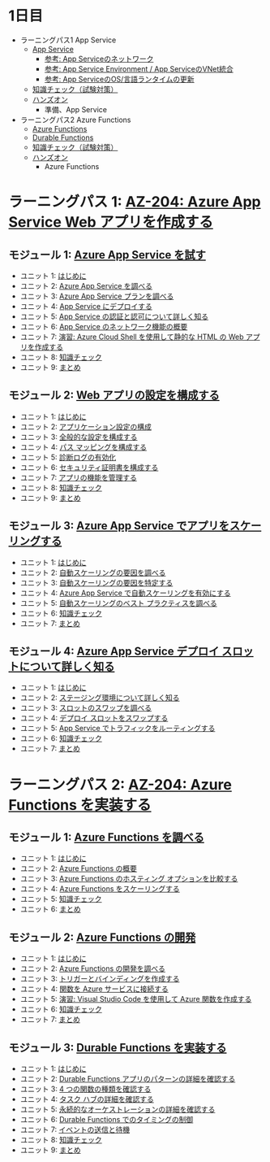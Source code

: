 # 1日目

- ラーニングパス1 App Service
  - [App Service](mod01.md)
    - [参考: App Serviceのネットワーク](appservice-network.md)
    - [参考: App Service Environment / App ServiceのVNet統合](app-service-vnet.md)
    - [参考: App ServiceのOS/言語ランタイムの更新](appservice-maintainance.md)
  - [知識チェック（試験対策）](check.md)
  - [ハンズオン](../handson/az-204.md)
    - 準備、App Service
- ラーニングパス2 Azure Functions
  - [Azure Functions](mod02.md)
  - [Durable Functions](mod02-02-durable-functions.md)
  - [知識チェック（試験対策）](check.md)
  - [ハンズオン](../handson/az-204.md)
    - Azure Functions



# ラーニングパス 1: [AZ-204: Azure App Service Web アプリを作成する](https://docs.microsoft.com/ja-jp/learn/paths/create-azure-app-service-web-apps/)
## モジュール 1: [Azure App Service を試す](https://docs.microsoft.com/ja-jp/learn/modules/introduction-to-azure-app-service/)
- ユニット 1: [はじめに](https://docs.microsoft.com/ja-jp/learn/modules/introduction-to-azure-app-service/1-introduction)
- ユニット 2: [Azure App Service を調べる](https://docs.microsoft.com/ja-jp/learn/modules/introduction-to-azure-app-service/2-azure-app-service)
- ユニット 3: [Azure App Service プランを調べる](https://docs.microsoft.com/ja-jp/learn/modules/introduction-to-azure-app-service/3-azure-app-service-plans)
- ユニット 4: [App Service にデプロイする](https://docs.microsoft.com/ja-jp/learn/modules/introduction-to-azure-app-service/4-deploy-code-to-app-service)
- ユニット 5: [App Service の認証と認可について詳しく知る](https://docs.microsoft.com/ja-jp/learn/modules/introduction-to-azure-app-service/5-authentication-authorization-app-service)
- ユニット 6: [App Service のネットワーク機能の概要](https://docs.microsoft.com/ja-jp/learn/modules/introduction-to-azure-app-service/6-network-features)
- ユニット 7: [演習: Azure Cloud Shell を使用して静的な HTML の Web アプリを作成する](https://docs.microsoft.com/ja-jp/learn/modules/introduction-to-azure-app-service/7-create-html-web-app)
- ユニット 8: [知識チェック](https://docs.microsoft.com/ja-jp/learn/modules/introduction-to-azure-app-service/8-knowledge-check)
- ユニット 9: [まとめ](https://docs.microsoft.com/ja-jp/learn/modules/introduction-to-azure-app-service/9-summary)
## モジュール 2: [Web アプリの設定を構成する](https://docs.microsoft.com/ja-jp/learn/modules/configure-web-app-settings/)
- ユニット 1: [はじめに](https://docs.microsoft.com/ja-jp/learn/modules/configure-web-app-settings/1-introduction)
- ユニット 2: [アプリケーション設定の構成](https://docs.microsoft.com/ja-jp/learn/modules/configure-web-app-settings/2-configure-application-settings)
- ユニット 3: [全般的な設定を構成する](https://docs.microsoft.com/ja-jp/learn/modules/configure-web-app-settings/3-configure-general-settings)
- ユニット 4: [パス マッピングを構成する](https://docs.microsoft.com/ja-jp/learn/modules/configure-web-app-settings/4-configure-path-mappings)
- ユニット 5: [診断ログの有効化](https://docs.microsoft.com/ja-jp/learn/modules/configure-web-app-settings/5-enable-diagnostic-logging)
- ユニット 6: [セキュリティ証明書を構成する](https://docs.microsoft.com/ja-jp/learn/modules/configure-web-app-settings/6-configure-security-certificates)
- ユニット 7: [アプリの機能を管理する](https://docs.microsoft.com/ja-jp/learn/modules/configure-web-app-settings/7-manage-app-features)
- ユニット 8: [知識チェック](https://docs.microsoft.com/ja-jp/learn/modules/configure-web-app-settings/8-knowledge-check)
- ユニット 9: [まとめ](https://docs.microsoft.com/ja-jp/learn/modules/configure-web-app-settings/9-summary)
## モジュール 3: [Azure App Service でアプリをスケーリングする](https://docs.microsoft.com/ja-jp/learn/modules/scale-apps-app-service/)
- ユニット 1: [はじめに](https://docs.microsoft.com/ja-jp/learn/modules/scale-apps-app-service/1-introduction)
- ユニット 2: [自動スケーリングの要因を調べる](https://docs.microsoft.com/ja-jp/learn/modules/scale-apps-app-service/2-autoscale-factors)
- ユニット 3: [自動スケーリングの要因を特定する](https://docs.microsoft.com/ja-jp/learn/modules/scale-apps-app-service/3-app-service-autoscale-conditions-rules)
- ユニット 4: [Azure App Service で自動スケーリングを有効にする](https://docs.microsoft.com/ja-jp/learn/modules/scale-apps-app-service/4-autoscale-app-service)
- ユニット 5: [自動スケーリングのベスト プラクティスを調べる](https://docs.microsoft.com/ja-jp/learn/modules/scale-apps-app-service/5-autoscale-best-practices)
- ユニット 6: [知識チェック](https://docs.microsoft.com/ja-jp/learn/modules/scale-apps-app-service/6-knowledge-check)
- ユニット 7: [まとめ](https://docs.microsoft.com/ja-jp/learn/modules/scale-apps-app-service/7-summary)
## モジュール 4: [Azure App Service デプロイ スロットについて詳しく知る](https://docs.microsoft.com/ja-jp/learn/modules/understand-app-service-deployment-slots/)
- ユニット 1: [はじめに](https://docs.microsoft.com/ja-jp/learn/modules/understand-app-service-deployment-slots/1-introduction)
- ユニット 2: [ステージング環境について詳しく知る](https://docs.microsoft.com/ja-jp/learn/modules/understand-app-service-deployment-slots/2-app-service-staging-environments)
- ユニット 3: [スロットのスワップを調べる](https://docs.microsoft.com/ja-jp/learn/modules/understand-app-service-deployment-slots/3-app-service-slot-swapping)
- ユニット 4: [デプロイ スロットをスワップする](https://docs.microsoft.com/ja-jp/learn/modules/understand-app-service-deployment-slots/4-swap-deployment-slots)
- ユニット 5: [App Service でトラフィックをルーティングする](https://docs.microsoft.com/ja-jp/learn/modules/understand-app-service-deployment-slots/5-route-traffic-app-service)
- ユニット 6: [知識チェック](https://docs.microsoft.com/ja-jp/learn/modules/understand-app-service-deployment-slots/6-knowledge-check)
- ユニット 7: [まとめ](https://docs.microsoft.com/ja-jp/learn/modules/understand-app-service-deployment-slots/7-summary)
# ラーニングパス 2: [AZ-204: Azure Functions を実装する](https://docs.microsoft.com/ja-jp/learn/paths/implement-azure-functions/)
## モジュール 1: [Azure Functions を調べる](https://docs.microsoft.com/ja-jp/learn/modules/explore-azure-functions/)
- ユニット 1: [はじめに](https://docs.microsoft.com/ja-jp/learn/modules/explore-azure-functions/1-introduction)
- ユニット 2: [Azure Functions の概要](https://docs.microsoft.com/ja-jp/learn/modules/explore-azure-functions/2-azure-functions-overview)
- ユニット 3: [Azure Functions のホスティング オプションを比較する](https://docs.microsoft.com/ja-jp/learn/modules/explore-azure-functions/3-compare-azure-functions-hosting-options)
- ユニット 4: [Azure Functions をスケーリングする](https://docs.microsoft.com/ja-jp/learn/modules/explore-azure-functions/4-scale-azure-functions)
- ユニット 5: [知識チェック](https://docs.microsoft.com/ja-jp/learn/modules/explore-azure-functions/5-knowledge-check)
- ユニット 6: [まとめ](https://docs.microsoft.com/ja-jp/learn/modules/explore-azure-functions/6-summary)
## モジュール 2: [Azure Functions の開発](https://docs.microsoft.com/ja-jp/learn/modules/develop-azure-functions/)
- ユニット 1: [はじめに](https://docs.microsoft.com/ja-jp/learn/modules/develop-azure-functions/1-introduction)
- ユニット 2: [Azure Functions の開発を調べる](https://docs.microsoft.com/ja-jp/learn/modules/develop-azure-functions/2-azure-function-development-overview)
- ユニット 3: [トリガーとバインディングを作成する](https://docs.microsoft.com/ja-jp/learn/modules/develop-azure-functions/3-create-triggers-bindings)
- ユニット 4: [関数を Azure サービスに接続する](https://docs.microsoft.com/ja-jp/learn/modules/develop-azure-functions/4-connect-azure-services)
- ユニット 5: [演習: Visual Studio Code を使用して Azure 関数を作成する](https://docs.microsoft.com/ja-jp/learn/modules/develop-azure-functions/5-create-function-visual-studio-code)
- ユニット 6: [知識チェック](https://docs.microsoft.com/ja-jp/learn/modules/develop-azure-functions/6-knowledge-check)
- ユニット 7: [まとめ](https://docs.microsoft.com/ja-jp/learn/modules/develop-azure-functions/7-summary)
## モジュール 3: [Durable Functions を実装する](https://docs.microsoft.com/ja-jp/learn/modules/implement-durable-functions/)
- ユニット 1: [はじめに](https://docs.microsoft.com/ja-jp/learn/modules/implement-durable-functions/1-introduction)
- ユニット 2: [Durable Functions アプリのパターンの詳細を確認する](https://docs.microsoft.com/ja-jp/learn/modules/implement-durable-functions/2-durable-functions-overview)
- ユニット 3: [4 つの関数の種類を確認する](https://docs.microsoft.com/ja-jp/learn/modules/implement-durable-functions/3-durable-functions-types-features)
- ユニット 4: [タスク ハブの詳細を確認する](https://docs.microsoft.com/ja-jp/learn/modules/implement-durable-functions/4-durable-functions-task-hubs)
- ユニット 5: [永続的なオーケストレーションの詳細を確認する](https://docs.microsoft.com/ja-jp/learn/modules/implement-durable-functions/5-durable-orchestrations-overview)
- ユニット 6: [Durable Functions でのタイミングの制御](https://docs.microsoft.com/ja-jp/learn/modules/implement-durable-functions/6-timers-durable-functions)
- ユニット 7: [イベントの送信と待機](https://docs.microsoft.com/ja-jp/learn/modules/implement-durable-functions/7-external-events-durable-functions)
- ユニット 8: [知識チェック](https://docs.microsoft.com/ja-jp/learn/modules/implement-durable-functions/8-knowledge-check)
- ユニット 9: [まとめ](https://docs.microsoft.com/ja-jp/learn/modules/implement-durable-functions/9-summary)
